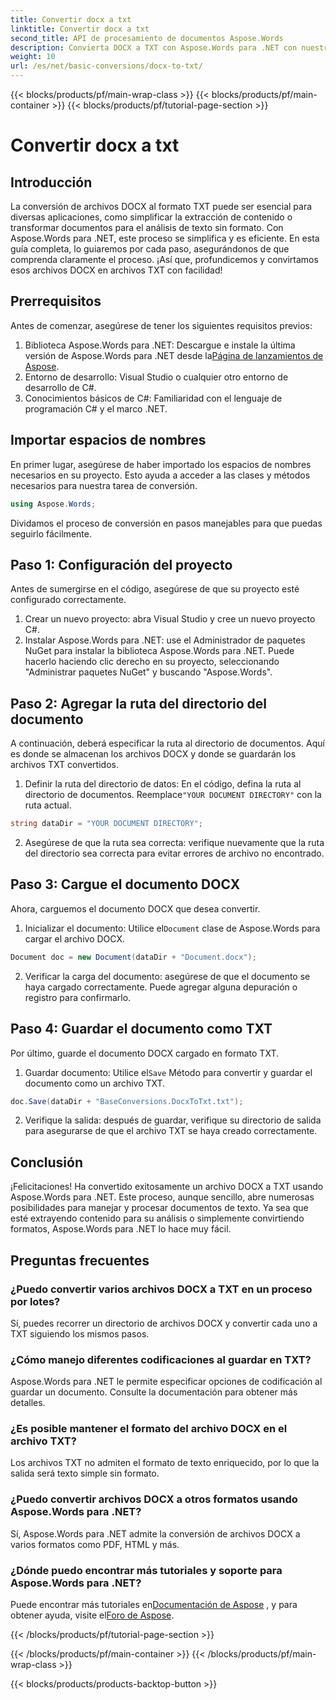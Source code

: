 ```yaml
---
title: Convertir docx a txt
linktitle: Convertir docx a txt
second_title: API de procesamiento de documentos Aspose.Words
description: Convierta DOCX a TXT con Aspose.Words para .NET con nuestra guía paso a paso. Aprenda a transformar documentos de manera eficiente y sin esfuerzo.
weight: 10
url: /es/net/basic-conversions/docx-to-txt/
---
```


{{< blocks/products/pf/main-wrap-class >}}
{{< blocks/products/pf/main-container >}}
{{< blocks/products/pf/tutorial-page-section >}}

# Convertir docx a txt

## Introducción

La conversión de archivos DOCX al formato TXT puede ser esencial para diversas aplicaciones, como simplificar la extracción de contenido o transformar documentos para el análisis de texto sin formato. Con Aspose.Words para .NET, este proceso se simplifica y es eficiente. En esta guía completa, lo guiaremos por cada paso, asegurándonos de que comprenda claramente el proceso. ¡Así que, profundicemos y convirtamos esos archivos DOCX en archivos TXT con facilidad!

## Prerrequisitos

Antes de comenzar, asegúrese de tener los siguientes requisitos previos:

1.  Biblioteca Aspose.Words para .NET: Descargue e instale la última versión de Aspose.Words para .NET desde la[Página de lanzamientos de Aspose](https://releases.aspose.com/words/net/).
2. Entorno de desarrollo: Visual Studio o cualquier otro entorno de desarrollo de C#.
3. Conocimientos básicos de C#: Familiaridad con el lenguaje de programación C# y el marco .NET.

## Importar espacios de nombres

En primer lugar, asegúrese de haber importado los espacios de nombres necesarios en su proyecto. Esto ayuda a acceder a las clases y métodos necesarios para nuestra tarea de conversión.

```csharp
using Aspose.Words;
```

Dividamos el proceso de conversión en pasos manejables para que puedas seguirlo fácilmente.

## Paso 1: Configuración del proyecto

Antes de sumergirse en el código, asegúrese de que su proyecto esté configurado correctamente.

1. Crear un nuevo proyecto: abra Visual Studio y cree un nuevo proyecto C#.
2. Instalar Aspose.Words para .NET: use el Administrador de paquetes NuGet para instalar la biblioteca Aspose.Words para .NET. Puede hacerlo haciendo clic derecho en su proyecto, seleccionando "Administrar paquetes NuGet" y buscando "Aspose.Words".

## Paso 2: Agregar la ruta del directorio del documento

A continuación, deberá especificar la ruta al directorio de documentos. Aquí es donde se almacenan los archivos DOCX y donde se guardarán los archivos TXT convertidos.

1.  Definir la ruta del directorio de datos: En el código, defina la ruta al directorio de documentos. Reemplace`"YOUR DOCUMENT DIRECTORY"` con la ruta actual.

```csharp
string dataDir = "YOUR DOCUMENT DIRECTORY";
```

2. Asegúrese de que la ruta sea correcta: verifique nuevamente que la ruta del directorio sea correcta para evitar errores de archivo no encontrado.

## Paso 3: Cargue el documento DOCX

Ahora, carguemos el documento DOCX que desea convertir.

1.  Inicializar el documento: Utilice el`Document` clase de Aspose.Words para cargar el archivo DOCX.

```csharp
Document doc = new Document(dataDir + "Document.docx");
```

2. Verificar la carga del documento: asegúrese de que el documento se haya cargado correctamente. Puede agregar alguna depuración o registro para confirmarlo.

## Paso 4: Guardar el documento como TXT

Por último, guarde el documento DOCX cargado en formato TXT.

1.  Guardar documento: Utilice el`Save` Método para convertir y guardar el documento como un archivo TXT.

```csharp
doc.Save(dataDir + "BaseConversions.DocxToTxt.txt");
```

2. Verifique la salida: después de guardar, verifique su directorio de salida para asegurarse de que el archivo TXT se haya creado correctamente.

## Conclusión

¡Felicitaciones! Ha convertido exitosamente un archivo DOCX a TXT usando Aspose.Words para .NET. Este proceso, aunque sencillo, abre numerosas posibilidades para manejar y procesar documentos de texto. Ya sea que esté extrayendo contenido para su análisis o simplemente convirtiendo formatos, Aspose.Words para .NET lo hace muy fácil.

## Preguntas frecuentes

### ¿Puedo convertir varios archivos DOCX a TXT en un proceso por lotes?

Sí, puedes recorrer un directorio de archivos DOCX y convertir cada uno a TXT siguiendo los mismos pasos.

### ¿Cómo manejo diferentes codificaciones al guardar en TXT?

Aspose.Words para .NET le permite especificar opciones de codificación al guardar un documento. Consulte la documentación para obtener más detalles.

### ¿Es posible mantener el formato del archivo DOCX en el archivo TXT?

Los archivos TXT no admiten el formato de texto enriquecido, por lo que la salida será texto simple sin formato.

### ¿Puedo convertir archivos DOCX a otros formatos usando Aspose.Words para .NET?

Sí, Aspose.Words para .NET admite la conversión de archivos DOCX a varios formatos como PDF, HTML y más.

### ¿Dónde puedo encontrar más tutoriales y soporte para Aspose.Words para .NET?

 Puede encontrar más tutoriales en[Documentación de Aspose](https://reference.aspose.com/words/net/) , y para obtener ayuda, visite el[Foro de Aspose](https://forum.aspose.com/c/words/8).


{{< /blocks/products/pf/tutorial-page-section >}}

{{< /blocks/products/pf/main-container >}}
{{< /blocks/products/pf/main-wrap-class >}}

{{< blocks/products/products-backtop-button >}}

